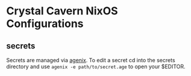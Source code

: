 # Crystal Cavern NixOS Configurations

## secrets
Secrets are managed via [agenix](https://github.com/ryantm/agenix).
To edit a secret cd into the secrets directory and use `agenix -e path/to/secret.age` to open your $EDITOR.
